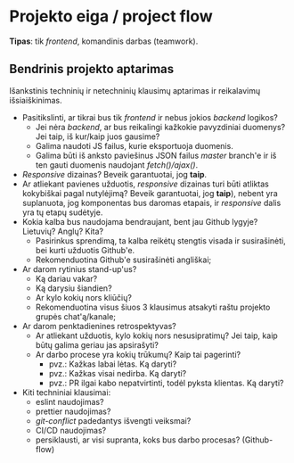 # Projekto eiga / project flow

**Tipas**: tik _frontend_, komandinis darbas (teamwork).

## Bendrinis projekto aptarimas

Išankstinis techninių ir netechninių klausimų aptarimas ir reikalavimų išsiaiškinimas.

-   Pasitikslinti, ar tikrai bus tik _frontend_ ir nebus jokios _backend_ logikos?
    -   Jei nėra _backend_, ar bus reikalingi kažkokie pavyzdiniai duomenys? Jei taip, iš kur/kaip juos gausime?
    -   Galima naudoti JS failus, kurie eksportuoja duomenis.
    -   Galima būti iš anksto paviešinus JSON failus _master_ branch'e ir iš ten gauti duomenis naudojant _fetch()/ajax()_.
-   _Responsive_ dizainas? Beveik garantuotai, jog **taip**.
-   Ar atliekant pavienes užduotis, _responsive_ dizainas turi būti atliktas kokybiškai pagal nutylėjimą? Beveik garantuotai, jog **taip**), nebent yra suplanuota, jog komponentas bus daromas etapais, ir _responsive_ dalis yra tų etapų sudėtyje.
-   Kokia kalba bus naudojama bendraujant, bent jau Github lygyje? Lietuvių? Anglų? Kita?
    -   Pasirinkus sprendimą, ta kalba reikėtų stengtis visada ir susirašinėti, bei kurti užduotis Github'e.
    -   Rekomenduotina Github'e susirašinėti angliškai;
-   Ar darom rytinius stand-up'us?
    -   Ką dariau vakar?
    -   Ką darysiu šiandien?
    -   Ar kylo kokių nors kliūčių?
    -   Rekomenduotina visus šiuos 3 klausimus atsakyti raštu projekto grupės chat'ą/kanale;
-   Ar darom penktadienines retrospektyvas?
    -   Ar atliekant užduotis, kylo kokių nors nesusipratimų? Jei taip, kaip būtų galima geriau jas apsirašyti?
    -   Ar darbo procese yra kokių trūkumų? Kaip tai pagerinti?
        -   pvz.: Kažkas labai lėtas. Ką daryti?
        -   pvz.: Kažkas visai nedirba. Ką daryti?
        -   pvz.: PR ilgai kabo nepatvirtinti, todėl pyksta klientas. Ką daryti?
-   Kiti techniniai klausimai:
    -   eslint naudojimas?
    -   prettier naudojimas?
    -   _git-conflict_ padedantys išvengti veiksmai?
    -   CI/CD naudojimas?
    -   persiklausti, ar visi supranta, koks bus darbo procesas? (Github-flow)
